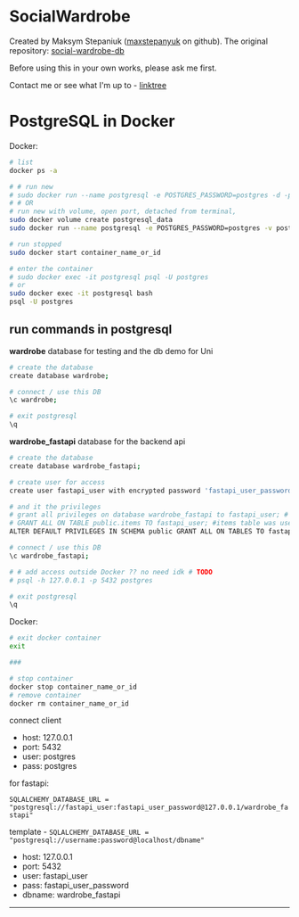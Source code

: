 # SocialWardrobe

Created by Maksym Stepaniuk ([maxstepanyuk](https://github.com/maxstepanyuk) on github). The original repository: [social-wardrobe-db](https://github.com/maxstepanyuk/social-wardrobe-db)

Before using this in your own works, please ask me first.

Contact me or see what I'm up to - [linktree](https://linktr.ee/purpexe)

# PostgreSQL in Docker

Docker:

```bash
# list
docker ps -a

# # run new
# sudo docker run --name postgresql -e POSTGRES_PASSWORD=postgres -d -p 5432:5432 postgres:latest
# # OR
# run new with volume, open port, detached from terminal, 
sudo docker volume create postgresql_data
sudo docker run --name postgresql -e POSTGRES_PASSWORD=postgres -v postgresql_data:/var/lib/postgresql/data -d -p 5432:5432  postgres:latest

# run stopped
sudo docker start container_name_or_id

# enter the container 
# sudo docker exec -it postgresql psql -U postgres
# or
sudo docker exec -it postgresql bash
psql -U postgres
```

## run commands in postgresql

**wardrobe** database for testing and the db demo for Uni

```bash
# create the database
create database wardrobe;

# connect / use this DB
\c wardrobe; 

# exit postgresql
\q

```


**wardrobe_fastapi** database for the backend api 

```bash
# create the database
create database wardrobe_fastapi;

# create user for access 
create user fastapi_user with encrypted password 'fastapi_user_password';

# and it the privileges
# grant all privileges on database wardrobe_fastapi to fastapi_user; # didnt work
# GRANT ALL ON TABLE public.items TO fastapi_user; #items table was used for testing
ALTER DEFAULT PRIVILEGES IN SCHEMA public GRANT ALL ON TABLES TO fastapi_user;

# connect / use this DB
\c wardrobe_fastapi; 

# # add access outside Docker ?? no need idk # TODO
# psql -h 127.0.0.1 -p 5432 postgres

# exit postgresql
\q

```

Docker:

```bash
# exit docker container
exit

###

# stop container
docker stop container_name_or_id
# remove container
docker rm container_name_or_id
```

connect client

- host: 127.0.0.1
- port: 5432
- user: postgres
- pass: postgres

for fastapi:

`SQLALCHEMY_DATABASE_URL = "postgresql://fastapi_user:fastapi_user_password@127.0.0.1/wardrobe_fastapi"`

template - `SQLALCHEMY_DATABASE_URL = "postgresql://username:password@localhost/dbname"`

- host: 127.0.0.1
- port: 5432
- user: fastapi_user
- pass: fastapi_user_password
- dbname: wardrobe_fastapi

- - -